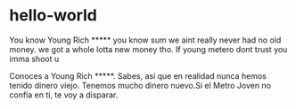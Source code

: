 # hello-world
You know Young Rich ***** you know sum we aint really never had no old money. we got a whole lotta new money tho. If young metero dont trust you imma shoot u


Conoces a Young Rich *****. Sabes, así que en realidad nunca hemos tenido dinero viejo. Tenemos mucho dinero nuevo.Si el Metro Joven no confía en ti, te voy a disparar.

